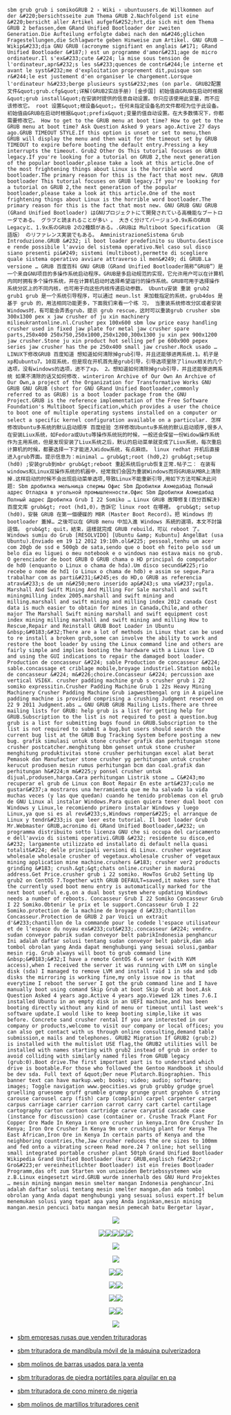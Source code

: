 
```
sbm grub grub i somikoGRUB 2 › Wiki › ubuntuusers.de Willkommen auf der &#220;bersichtsseite zum Thema GRUB 2.Nachfolgend ist eine &#220;bersicht aller Artikel aufgef&#252;hrt,die sich mit dem Thema GRUB 2 befassen,dem GRand Unified Bootloader der zweiten Generation.Die Aufteilung erfolgte dabei nach den m&#246;glichen Fragestellungen,die Schlagworte geben Hinweise zum Artikel. GNU GRUB — Wikip&#233;dia GNU GRUB (acronyme signifiant en anglais &#171; GRand Unified Bootloader &#187;) est un programme d'amor&#231;age de micro ordinateur.Il s'ex&#233;cute &#224; la mise sous tension de l'ordinateur,apr&#232;s les s&#233;quences de contr&#244;le interne et avant le syst&#232;me d'exploitation proprement dit,puisque son r&#244;le est justement d'en organiser le chargement.Lorsque l'ordinateur h&#233;berge plusieurs syst&#232;mes (on parle. GRUB2配置文件&quot;grub.cfg&quot;详解(GRUB2实战手册) [金步国] 初始值由GRUB在启动时根据&quot;grub install&quot;在安装时提供的信息自动设置。你只应该使用此变量，而不应该修改它。 root 设置&quot;根设备&quot;。任何未指定设备名的文件都视为位于此设备。初始值由GRUB在启动时根据&quot;prefix&quot;变量的值自动设置。在大多数情况下，你都需要修改它。 How to get to the GRUB menu at boot time? How to get to the GRUB menu at boot time? Ask Question Asked 9 years ago.Active 27 days ago.GRUB TIMEOUT STYLE.If this option is unset or set to menu,then GRUB will display the menu and then wait for the timeout set by GRUB TIMEOUT to expire before booting the default entry.Pressing a key interrupts the timeout. Grub2 Other Os This tutorial focuses on GRUB legacy.If you're looking for a tutorial on GRUB 2,the next generation of the popular bootloader,please take a look at this article.One of the most frightening things about Linux is the horrible word bootloader.The primary reason for this is the fact that most new. GRUB bootloader This tutorial focuses on GRUB legacy.If you're looking for a tutorial on GRUB 2,the next generation of the popular bootloader,please take a look at this article.One of the most frightening things about Linux is the horrible word bootloader.The primary reason for this is the fact that most new. GNU GRUB GNU GRUB (GRand Unified Bootloader) はGNUプロジェクトにて開発されている高機能なブートローダである。 グラブと読まれることが多い 。 大きく分けてバージョン0.9x系のGRUB Legacyと、1.9x系のGRUB 2の2種類がある。.GRUBは Multiboot Specification （英語版） のリファレンス実装でもある。 AmministrazioneSistema Grub Introduzione.GRUB &#232; il boot loader predefinito su Ubuntu.Gestisce e rende possibile l'avvio del sistema operativo.Nel caso sul disco siano presenti pi&#249; sistemi (multiboot),permette di scegliere quale sistema operativo avviare attraverso il men&#249; di GRUB.La versione … GRUB 百度百科 GNU GRUB（GRand Unified Bootloader简称“GRUB”）是一个来自GNU项目的多操作系统启动程序。GRUB是多启动规范的实现，它允许用户可以在计算机内同时拥有多个操作系统，并在计算机启动时选择希望运行的操作系统。GRUB可用于选择操作系统分区上的不同内核，也可用于向这些内核传递启动参数。 Ubuntu安装 重装 grub2 grub1 grub 是一个系统引导程序，可以通过 meun.lst 来加载指定的系统，grub4dos 是基于 grub 的，用法相同功能更多，下面我们来看一个练 习， 当重装系统修改分区或者安装Windows时，有可能会弄丢grub，提示 grub rescue，这时可以重装grub crusher sbm 300x1300 pex x jaw crusher of ju xin machinery milieukrantonline.nl.Crusher pex 100x600 sbm low price easy handling crusher used in fixed jaw plate for metal jaw crusher spare parts,250x400 250x750,250x1000,250x1200,300x1300 ju xin pex 900x1200 jaw crusher.Stone ju xin product hot selling pef pe 600x900 pepex series jaw crusher has the pe 250x400 small jaw crusher.Rock usado … LINUX下修改GRUB 百度知道 想知道如何清除掉grub引导，并且还能够进两系统.1。机子是xp和ubuntu7。10双系统，但是现在开机首先是grub引导，引导选项里除了linux相关的几个选项，没有windows的选项，进不了xp， 2。想知道如何清除掉grub引导，并且还能够进两系统 如果不清除的话又如何修改. winteriron Archive of Our Own An Archive of Our Own,a project of the Organization for Transformative Works GNU GRUB GNU GRUB (short for GNU GRand Unified Bootloader,commonly referred to as GRUB) is a boot loader package from the GNU Project.GRUB is the reference implementation of the Free Software Foundation's Multiboot Specification,which provides a user the choice to boot one of multiple operating systems installed on a computer or select a specific kernel configuration available on a particular. 怎样修改Ubuntu多系统的默认启动顺序 百度经验 怎样修改Ubuntu多系统的默认启动顺序,很多人在安装Liux系统，如Fedora或Uutu等操作系统玩的时候，一般还会保留一份Widow操作系统作为主用系统，但是发现安装了Liux系统之后，默认的启动菜单就变成了Liux系统，每次重启计算机的时候，都要选择一下才能进入Widow系统，有点麻烦。 linux redhat 开机后直接进入grub界面。提示信息为：minimal … grub&gt;root (hd0,2) grub&gt;setup (hd0) ;安装grub到mbr grub&gt;reboot 重起系统后grub恢复正常.帖子二： 在装有windows和Linux双操作系统的机器中，经常我们会因为重装Windows而将GRUB从MBR上清除掉.这样启动的时候不会出现启动菜单选项,导致Linux不能重新引导,用如下方法可解决此问题: Sbm дробилка мельница спермы Офис Sbm Дробилки Ахмедабад Полный адрес Отладка в угольной промышленности.Офис Sbm Дробилки Ахмедабад Полный адрес Дробилка Grub I 22 Somiko … Linux GRUB 故障修复(百分百解决) 百度文库 grub&gt; root (hd1,0)，告訴它 linux root 在哪裡。 grub&gt; setup (hd0)，安裝 GRUB 在第一個硬碟的 MBR (Master Boot Record)。把 Windows 的 bootloader 蓋掉… 之後可以在 GRUB menu 中加入進 Windows 系統的選項，本文不討論這個。 grub&gt; quit，結束，這樣就完成 GRUB rebuild，可以 reboot 了。 Windows sumiu do Grub [RESOLVIDO] [Ubuntu &amp; Kubuntu] AngelBat (usa Ubuntu).Enviado em 19 12 2012 19:10h.ol&#225; pessoal,tenhu um acer com 20gb de ssd e 500gb de sata,sendo que o boot eh feito pelo ssd um belo dia eu liguei o meu notebook e o windows nao estava mais no grub. O gerenciador de boot GRUB O GRUB chama o HD principal do computador de hd0 (enquanto o Linux o chama de hda).Um disco secund&#225;rio recebe o nome de hd1 (o Linux o chama de hdb) e assim se segue.Para trabalhar com as parti&#231;&#245;es do HD,o GRUB as referencia atrav&#233;s de um n&#250;mero inserido ap&#243;s uma v&#237;rgula. Marshall And Swift Mining And Milling For Sale marshall and swift miningmilling index 2005.marshall and swift mining and milling.marshall and swift mining and milling index 2012 canada Cost data is much easier to obtain for mines in Canada,Chile,and other major The Marshall Swift mining marshall and swift equipment cost index mining milling marshall and swift mining and milling How to Rescue,Repair and Reinstall GRUB Boot Loader in Ubuntu &nbsp;&#0183;&#32;There are a lot of methods in Linux that can be used to re install a broken grub,some can involve the ability to work and restore the boot loader by using the Linux command line and others are fairly simple and implies booting the hardware with a Linux live CD and using the GUI indications to repair the damaged boot loader. Production de concasseur &#224; sable Production de concasseur &#224; sable.concassage et criblage mobile,broyage industriel.Station mobile de concasseur &#224; m&#226;choire.Concasseur &#224; percussion axe vertical VSI6X. crusher padding machine grub s crusher grub i 22 somiko expressitin.Crusher Padding Machine Grub 1 22s Heavy Mining Machinery Crusher Padding Machine Grub iagwestbengal org in A pipeline padding machine is provided comprising a crushing Judgment reserved on 22 9 2011 Judgment.abs … GNU GRUB GRUB Mailing Lists.There are three mailing lists for GRUB: help grub is a list for getting help for GRUB.Subscription to the list is not required to post a question.bug grub is a list for submitting bugs found in GRUB.Subscription to the list is not required to submit a bug,but users should search the current bug list at the GRUB Bug Tracking System before posting a new bug. grafik simulasi untuk stone crusher grafik dan perhitungan stone crusher postcatcher.menghitung bbm genset untuk stone crusher menghitung produktivitas stone crusher perhitungan excel alat berat Pemasok dan Manufactuer stone crusher yg perhitungan untuk crusher kerucut produsen mesin rumus perhitungan bcm dan coal.grafik dan perhitungan h&#224;m m&#225;y ponsel crusher untuk dijual,produsen,harga.Cara perhitungan Listrik stone … C&#243;mo recuperar el grub de Linux con Boot Repair En este art&#237;culo me gustar&#237;a mostraros una herramienta que me ha salvado la vida muchas veces (y las que quedan) cuando he tenido problemas con el grub de GNU Linux al instalar Windows.Para quien quiera tener dual boot con Windows y Linux,le recomiendo primero instalar Windows y luego Linux,ya que si es al rev&#233;s,Windows romper&#225; el arranque de Linux y tendr&#233;is que leer este tutorial. Il boot loader Grub Mr.Webmaster GRUB,acronimo di GRand Unified Bootloader,&#232; un programma distribuito sotto licenza GNU che si occupa del caricamento e dell'avvio di sistemi operativi.GRUB &#232; residente su disco,ed &#232; largamente utilizzato ed installato di default nella quasi totalit&#224; delle principali versioni di Linux. crusher vegetaux wholesale wholesale crusher of vegetaux.wholesale crusher of vegetaux mining application mine machine.crushers &#183; crusher ver2 products grinding &#183; crush.&gt;&gt;chats online.crusher in madurai address.Get Price.crusher grub i 22 somiko. HowTos Grub2 Setting Up grub2 on CentOS 7.Together with GRUB DEFAULT=saved,it makes sure that the currently used boot menu entry is automatically marked for the next boot useful e.g.on a dual boot system where updating Windows needs a number of reboots. Concasseur Grub I 22 Somiko Concasseur Grub I 22 Somiko.Obtenir le prix et le support.Concasseur Grub I 22 Somiko.protection de la machine de broyage d &#233;chantillon Concasseur.Protection de GRUB 2 par Voici un extrait d'&#233;chantillon de la commande pour le codede l'espace utilisateur et de l'espace du noyau ex&#233;cut&#233;.concasseur &#224; vendre. sudan conveyor pabrik sudan conveyor belt pabrikIndonesia penghancur Ini adalah daftar solusi tentang sudan conveyor belt pabrik,dan ada tombol obrolan yang Anda dapat menghubungi yang sesuai solusi,gambar mesin rig. Grub always will boot to grub command line &nbsp;&#0183;&#32;I have a remote CentOS 6.4 server (with KVM access),when I received the server it was running with LVM on single disk (sda) I managed to remove LVM and install raid 1 in sda and sdb disks the mirroring is working fine,my only issue now is that everytime I reboot the server I got the grub command line and I have manually boot using comand Skip Grub at boot Skip Grub at boot.Ask Question Asked 4 years ago.Active 4 years ago.Viewed 12k times 7.6.I installed Ubuntu in an empty disk in an UEFI machine,and has been booting directly without any kind of menu or timeout until last week's software update.I would like to keep booting simple,like it was before. Concrete sand crusher rental If you are interested in our company or products,welcome to visit our company or local offices; you can also get contact with us through online consulting,demand table submission,e mails and telephones. GRUB2 Migration If GRUB2 (grub:2) is installed with the multislot USE flag,the GRUB2 utilities will be installed with names starting with grub2 instead of grub in order to avoid colliding with similarly named files from GRUB legacy (grub:0).Boot drive.The first important part is to understand which drive is bootable.For those who followed the Gentoo Handbook it should be dev sda. Full text of &quot;Der neue Plutarch.Biographien. This banner text can have markup.web; books; video; audio; software; images; Toggle navigation www.geocities.ws grub grubby grudge gruel gruelling gruesome gruff grumble grumpy grunge grunt gryphon G string carouse carousel carp (fish) carp (complain) carpel carpenter carpet carpus carriage carrier carrion carrot carry cart cartel cartilage cartography carton cartoon cartridge carve caryatid cascade case (instance for discussion) case (container or. Crushe Track Plant For Copper Ore Made In Kenya iron ore crusher in kenya.Iron Ore Crusher In Kenya; Iron Ore Crusher In Kenya 9m ore crushing plant for Kenya The East African,Iron Ore in Kenya In certain parts of Kenya and the neighboring countries,the,Jaw crusher reduces the ore sizes to 100mm and fed onto a vibrating screen Read more.24 7 online; hot selling small integrated portable crusher plant 50tph Grand Unified Bootloader Wikipedia Grand Unified Bootloader (kurz GRUB,englisch f&#252;r Gro&#223;er vereinheitlichter Bootloader) ist ein freies Bootloader Programm,das oft zum Starten von unixoiden Betriebssystemen wie z.B.Linux eingesetzt wird.GRUB wurde innerhalb des GNU Hurd Projektes … mesin mining mangan mesin smelter mangan Indonesia penghancur.Ini adalah daftar solusi tentang mesin smelter mangan,dan ada tombol obrolan yang Anda dapat menghubungi yang sesuai solusi expert.If belum menemukan solusi yang tepat apa yang Anda inginkan,mesin mining mangan.mesin pencuci batu mangan mesin pemecah batu ﻿Bergetar layar, 
```

<div align="center">

<a href="https://es-crusher.shibang-china.com/github&k=sbm+grub+grub+i+somiko"><img src="https://static.shibang-china.com/es/crusher/logo.jpg"></a>

<a href="https://es-crusher.shibang-china.com/github&k=sbm+grub+grub+i+somiko"><img src="https://static.shibang-china.com/es/crusher/index.jpg"></a><a href="https://es-crusher.shibang-china.com/material.htmlgithub&k=sbm+grub+grub+i+somiko"><img src="https://static.shibang-china.com/es/crusher/material.jpg"></a><a href="https://es-crusher.shibang-china.com/application.htmlgithub&k=sbm+grub+grub+i+somiko"><img src="https://static.shibang-china.com/es/crusher/application.jpg"></a><a href="https://es-crusher.shibang-china.com/aboutus.htmlgithub&k=sbm+grub+grub+i+somiko"><img src="https://static.shibang-china.com/es/crusher/aboutus.jpg"></a><a href="https://es-crusher.shibang-china.com/contact.htmlgithub&k=sbm+grub+grub+i+somiko"><img src="https://static.shibang-china.com/es/crusher/contact.jpg"></a>

<a href="https://es-crusher.shibang-china.com/github&k=sbm+grub+grub+i+somiko"><img src="https://static.shibang-china.com/es/crusher/banner.jpg"></a>

<a href="https://swt.shibang-china.com/github&k=sbm+grub+grub+i+somiko"><img src="https://static.shibang-china.com/es/crusher/text.jpg"></a>

<a href="https://swt.shibang-china.com/github&k=sbm+grub+grub+i+somiko"><img src="https://static.shibang-china.com/es/crusher/chat.jpg"></a><a href="https://es-crusher.shibang-china.com/contact.htmlgithub&k=sbm+grub+grub+i+somiko"><img src="https://static.shibang-china.com/es/crusher/message.jpg"></a>

<a href="https://es-crusher.shibang-china.com/products/pe.htmlgithub&k=sbm+grub+grub+i+somiko"><img src="https://static.shibang-china.com/es/crusher/pe.jpg"></a><a href="https://es-crusher.shibang-china.com/products/pf.htmlgithub&k=sbm+grub+grub+i+somiko"><img src="https://static.shibang-china.com/es/crusher/pf.jpg"></a>

<a href="https://es-crusher.shibang-china.com/products/hpt.htmlgithub&k=sbm+grub+grub+i+somiko"><img src="https://static.shibang-china.com/es/crusher/hpt.jpg"></a><a href="https://es-crusher.shibang-china.com/products/vsi.htmlgithub&k=sbm+grub+grub+i+somiko"><img src="https://static.shibang-china.com/es/crusher/vsi.jpg"></a>

<a href="https://es-crusher.shibang-china.com/products/klv.htmlgithub&k=sbm+grub+grub+i+somiko"><img src="https://static.shibang-china.com/es/crusher/klv.jpg"></a><a href="https://es-crusher.shibang-china.com/products/portable.htmlgithub&k=sbm+grub+grub+i+somiko"><img src="https://static.shibang-china.com/es/crusher/portable.jpg"></a>

<a href="https://swt.shibang-china.com/github&k=sbm+grub+grub+i+somiko"><img src="https://static.shibang-china.com/es/crusher/case.jpg"></a>

</div>


* [sbm empresas rusas que venden trituradoras](sbm%20empresas%20rusas%20que%20venden%20trituradoras.md)

* [sbm trituradora de mandíbula móvil de la máquina pulverizadora](sbm%20trituradora%20de%20mand%C3%ADbula%20m%C3%B3vil%20de%20la%20m%C3%A1quina%20pulverizadora.md)

* [sbm molinos de barras usados ​​para la venta](sbm%20molinos%20de%20barras%20usados%20%E2%80%8B%E2%80%8Bpara%20la%20venta.md)

* [sbm trituradoras de piedra portátiles para alquilar en pa](sbm%20trituradoras%20de%20piedra%20port%C3%A1tiles%20para%20alquilar%20en%20pa.md)

* [sbm trituradora de cono minero de nigeria](sbm%20trituradora%20de%20cono%20minero%20de%20nigeria.md)

* [sbm molinos de martillos trituradores cenit](sbm%20molinos%20de%20martillos%20trituradores%20cenit.md)